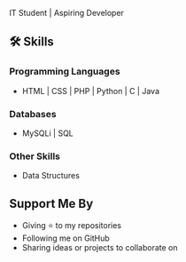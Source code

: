 IT Student | Aspiring Developer

## 🛠 Skills
### Programming Languages
- HTML | CSS | PHP | Python | C | Java
### Databases
- MySQLi | SQL
### Other Skills
- Data Structures


## Support Me By
- Giving ⭐️ to my repositories
- Following me on GitHub
- Sharing ideas or projects to collaborate on
